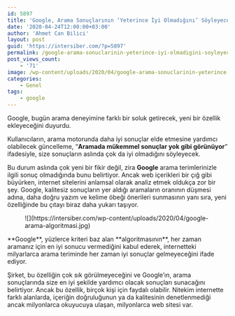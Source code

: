 ```yaml
---
id: 5897
title: 'Google, Arama Sonuçlarının ‘Yeterince İyi Olmadığını’ Söyleyecek'
date: '2020-04-24T12:00:00+03:00'
author: 'Ahmet Can Bilici'
layout: post
guid: 'https://intersiber.com/?p=5897'
permalink: /google-arama-sonuclarinin-yeterince-iyi-olmadigini-soyleyecek/
post_views_count:
    - '71'
image: /wp-content/uploads/2020/04/google-arama-sonuclarinin-yeterince-iyi-olmadigini-soyleyecek.jpeg
categories:
    - Genel
tags:
    - google
---
```


Google, bugün arama deneyimine farklı bir soluk getirecek, yeni bir özellik ekleyeceğini duyurdu.

Kullanıcıların, arama motorunda daha iyi sonuçlar elde etmesine yardımcı olabilecek güncelleme, “**Aramada mükemmel sonuçlar yok gibi görünüyor**” ifadesiyle, size sonuçların aslında çok da iyi olmadığını söyleyecek.

Bu durum aslında çok yeni bir fikir değil, zira **Google** arama terimlerinizle ilgili sonuç olmadığında bunu belirtiyor. Ancak web içerikleri bir çığ gibi büyürken, internet sitelerini anlamsal olarak analiz etmek oldukça zor bir şey. Google, kalitesiz sonuçların yer aldığı aramaların oranının düşmesi adına, daha doğru yazım ve kelime öbeği önerileri sunmasının yanı sıra, yeni özelliğinde bu çıtayı biraz daha yukarı taşıyor.

<figure class="wp-block-image size-large">![](https://intersiber.com/wp-content/uploads/2020/04/google-arama-algoritmasi.jpg)</figure>**Google**, yüzlerce kriteri baz alan **algoritmasının**, her zaman aramanız için en iyi sonucu vermediğini kabul ederek, internetteki milyarlarca arama teriminde her zaman iyi sonuçlar gelmeyeceğini ifade ediyor.

Şirket, bu özelliğin çok sık görülmeyeceğini ve Google’ın, arama sonuçlarında size en iyi şekilde yardımcı olacak sonuçları sunacağını belirtiyor. Ancak bu özellik, birçok kişi için faydalı olabilir. Nitekim internette farklı alanlarda, içeriğin doğruluğunun ya da kalitesinin denetlenmediği ancak milyonlarca okuyucuya ulaşan, milyonlarca web sitesi var.